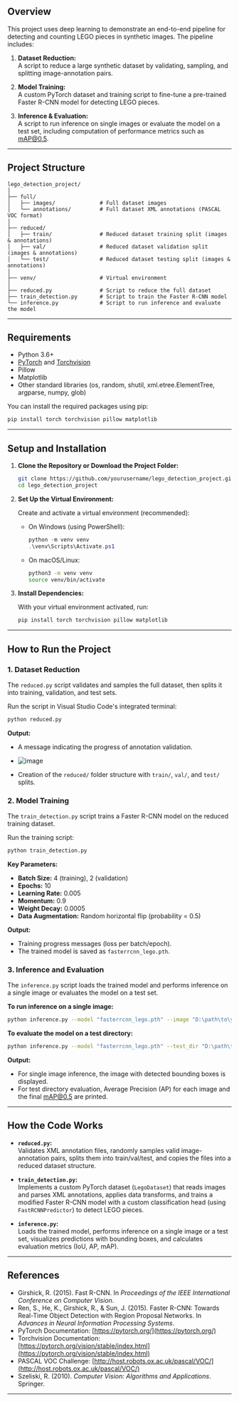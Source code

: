 ## Overview

This project uses deep learning to demonstrate an end-to-end pipeline for detecting and counting LEGO pieces in synthetic images. The pipeline includes:

1. **Dataset Reduction:**  
   A script to reduce a large synthetic dataset by validating, sampling, and splitting  image-annotation pairs.

2. **Model Training:**  
   A custom PyTorch dataset and training script to fine-tune a pre-trained Faster R-CNN model for detecting LEGO pieces.

3. **Inference & Evaluation:**  
   A script to run inference on single images or evaluate the model on a test set, including computation of performance metrics such as mAP@0.5.

---

## Project Structure

```
lego_detection_project/
│
├── full/
│   ├── images/              # Full dataset images
│   └── annotations/         # Full dataset XML annotations (PASCAL VOC format)
│
├── reduced/
│   ├── train/               # Reduced dataset training split (images & annotations)
│   ├── val/                 # Reduced dataset validation split (images & annotations)
│   └── test/                # Reduced dataset testing split (images & annotations)
│
├── venv/                    # Virtual environment
│
├── reduced.py               # Script to reduce the full dataset
├── train_detection.py       # Script to train the Faster R-CNN model
└── inference.py             # Script to run inference and evaluate the model
```

---

## Requirements

- Python 3.6+
- [PyTorch](https://pytorch.org/) and [Torchvision](https://pytorch.org/vision/stable/index.html)
- Pillow
- Matplotlib
- Other standard libraries (os, random, shutil, xml.etree.ElementTree, argparse, numpy, glob)

You can install the required packages using pip:

```bash
pip install torch torchvision pillow matplotlib
```

---

## Setup and Installation

1. **Clone the Repository or Download the Project Folder:**

   ```bash
   git clone https://github.com/yourusername/lego_detection_project.git
   cd lego_detection_project
   ```

2. **Set Up the Virtual Environment:**

   Create and activate a virtual environment (recommended):

   - On Windows (using PowerShell):
     ```powershell
     python -m venv venv
     .\venv\Scripts\Activate.ps1
     ```
   - On macOS/Linux:
     ```bash
     python3 -m venv venv
     source venv/bin/activate
     ```

3. **Install Dependencies:**

   With your virtual environment activated, run:

   ```bash
   pip install torch torchvision pillow matplotlib
   ```

---

## How to Run the Project

### 1. Dataset Reduction

The `reduced.py` script validates and samples the full dataset, then splits it into training, validation, and test sets.

Run the script in Visual Studio Code's integrated terminal:

```bash
python reduced.py
```

**Output:**  
- A message indicating the progress of annotation validation.
- ![image](https://github.com/user-attachments/assets/cd6d2db2-cf49-40b0-a918-891e5a0e1840)

- Creation of the `reduced/` folder structure with `train/`, `val/`, and `test/` splits.

### 2. Model Training

The `train_detection.py` script trains a Faster R-CNN model on the reduced training dataset.

Run the training script:

```bash
python train_detection.py
```

**Key Parameters:**
- **Batch Size:** 4 (training), 2 (validation)
- **Epochs:** 10
- **Learning Rate:** 0.005
- **Momentum:** 0.9
- **Weight Decay:** 0.0005
- **Data Augmentation:** Random horizontal flip (probability = 0.5)

**Output:**  
- Training progress messages (loss per batch/epoch).
- The trained model is saved as `fasterrcnn_lego.pth`.

### 3. Inference and Evaluation

The `inference.py` script loads the trained model and performs inference on a single image or evaluates the model on a test set.

**To run inference on a single image:**

```bash
python inference.py --model "fasterrcnn_lego.pth" --image "D:\path\to\your\test_image.jpg" --threshold 0.5
```

**To evaluate the model on a test directory:**

```bash
python inference.py --model "fasterrcnn_lego.pth" --test_dir "D:\path\to\reduced\test" --threshold 0.5
```

**Output:**  
- For single image inference, the image with detected bounding boxes is displayed.
- For test directory evaluation, Average Precision (AP) for each image and the final mAP@0.5 are printed.

---

## How the Code Works

- **`reduced.py`:**  
  Validates XML annotation files, randomly samples valid image-annotation pairs, splits them into train/val/test, and copies the files into a reduced dataset structure.

- **`train_detection.py`:**  
  Implements a custom PyTorch dataset (`LegoDataset`) that reads images and parses XML annotations, applies data transforms, and trains a modified Faster R-CNN model with a custom classification head (using `FastRCNNPredictor`) to detect LEGO pieces.

- **`inference.py`:**  
  Loads the trained model, performs inference on a single image or a test set, visualizes predictions with bounding boxes, and calculates evaluation metrics (IoU, AP, mAP).

---

## References

- Girshick, R. (2015). Fast R-CNN. In *Proceedings of the IEEE International Conference on Computer Vision*.
- Ren, S., He, K., Girshick, R., & Sun, J. (2015). Faster R-CNN: Towards Real-Time Object Detection with Region Proposal Networks. In *Advances in Neural Information Processing Systems*.
- PyTorch Documentation: [https://pytorch.org/](https://pytorch.org/)
- Torchvision Documentation: [https://pytorch.org/vision/stable/index.html](https://pytorch.org/vision/stable/index.html)
- PASCAL VOC Challenge: [http://host.robots.ox.ac.uk/pascal/VOC/](http://host.robots.ox.ac.uk/pascal/VOC/)
- Szeliski, R. (2010). *Computer Vision: Algorithms and Applications*. Springer.
---
